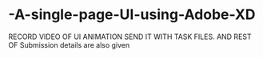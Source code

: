 # -A-single-page-UI-using-Adobe-XD
 RECORD VIDEO OF UI ANIMATION SEND IT WITH TASK FILES. AND REST OF Submission details are also  given 
